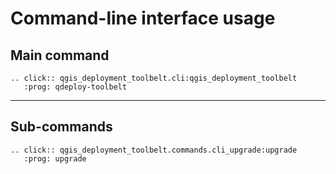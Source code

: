 # Command-line interface usage

## Main command

```{eval-rst}
.. click:: qgis_deployment_toolbelt.cli:qgis_deployment_toolbelt
   :prog: qdeploy-toolbelt
```

---

## Sub-commands

```{eval-rst}
.. click:: qgis_deployment_toolbelt.commands.cli_upgrade:upgrade
   :prog: upgrade
```
